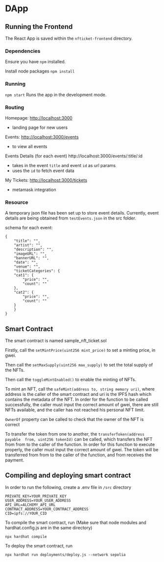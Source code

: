 # DApp

## Running the Frontend

The React App is saved within the `nfticket-frontend` directory.

### Dependencies

Ensure you have `npm` installed.

Install node packages `npm install`

### Running

`npm start`
Runs the app in the development mode.

### Routing

Homepage: [http://localhost:3000](http://localhost:3000)
- landing page for new users

Events: [http://localhost:3000/events](http://localhost:3000/events)
- to view all events

Events Details (for each event) http://localhost:3000/events/:title/:id 
- takes in the event `title` and event `id` as url params
- uses the `id` to fetch event data

My Tickets: [http://localhost:3000/tickets](http://localhost:3000/tickets)
- metamask integration

### Resource
A temporary json file has been set up to store event details. Currently, event details are being obtained from `testEvents.json` in the src folder.

schema for each event:

```
{
    "title": "",
    "artist": "",
    "description": "",
    "imageURL": "",
    "bannerURL": "",
    "date": "",
    "venue": "",
    "ticketCategories": {
    "cat1": {
        "price": "",
        "count": ""
    },
    "cat2": {
        "price": "",
        "count": ""
    }
    }
}
```

## Smart Contract

The smart contract is named sample_nft_ticket.sol

Firstly, call the `setMintPrice(uint256 mint_price)` to set a minting price, in gwei.

Then call the `setMaxSupply(uint256 max_supply)` to set the total supply of the NFTs.

Then call the `toggleMintEnabled()` to enable the minting of NFTs.

To mint an NFT, call the `safeMint(address to, string memory uri)`, where address is the caller of the smart contract and uri is the IPFS hash which contains the metadata of the NFT.
In order for the function to be called successfully, the caller must input the correct amount of gwei, there are still NFTs available, and the caller has not reached his personal NFT limit.

`OwnerOf` property can be called to check that the owner of the NFT is correct

To transfer the token from one to another, the `transferToken(address payable  from, uint256 tokenId)` can be called, which transfers the NFT from from to the caller of the function. In order for this function to execute properly,
the caller must input the correct amount of gwei. The token will be transferred from from to the caller of the function, and from receives the payment.




## Compiling and deploying smart contract

In order to run the following, create a .env file in `/src` directory

```
PRIVATE_KEY=YOUR_PRIVATE_KEY
USER_ADDRESS=YOUR_USER_ADDRESS
API_URL=ALCHEMY_API_URL
CONTRACT_ADDRESS=YOUR_CONTRACT_ADDRESS
CID=ipfs://YOUR_CID

```

To compile the smart contract, run (Make sure that node modules and hardhat.config.js are in the same directory)
```
npx hardhat compile
```


To deploy the smart contract, run 
```
npx hardhat run deployments/deploy.js --network sepolia

```


